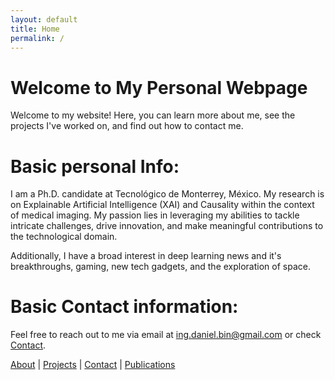 ```yaml
---
layout: default
title: Home
permalink: /
---
```


# Welcome to My Personal Webpage

Welcome to my website! Here, you can learn more about me, see the projects I've worked on, and find out how to contact me.

# Basic personal Info: 

I am a Ph.D. candidate at Tecnológico de Monterrey, México. My research is on Explainable Artificial Intelligence (XAI) and Causality within the context of medical imaging. 
My passion lies in leveraging my abilities to tackle intricate challenges, drive innovation, and make meaningful contributions to the technological domain. 

Additionally, I have a broad interest in deep learning news and it's breakthroughs, gaming, new tech gadgets, and the exploration of space.

# Basic Contact information:

Feel free to reach out to me via email at ing.daniel.bin@gmail.com or check [Contact](/contact).

[About](/about) | [Projects](/projects) | [Contact](/contact) | [Publications](/publications)
